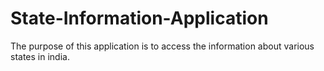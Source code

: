 # State-Information-Application
The purpose of this application is to access the information about various states in india.
